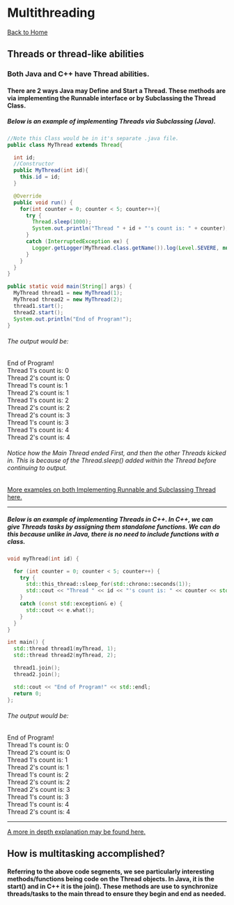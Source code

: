 # Multithreading
[Back to Home](README.md)
## Threads or thread-like abilities
### Both Java and C++ have Thread abilities.

#### There are 2 ways Java may Define and Start a Thread. These methods are via implementing the Runnable interface or by Subclassing the Thread Class.
##### Below is an example of implementing Threads via Subclassing (Java).

```Java
//Note this Class would be in it's separate .java file.
public class MyThread extends Thread{

  int id;
  //Constructor
  public MyThread(int id){
    this.id = id;
  }

  @Override
  public void run() {
    for(int counter = 0; counter < 5; counter++){
      try {
        Thread.sleep(1000);
        System.out.println("Thread " + id + "'s count is: " + counter);
      }
      catch (InterruptedException ex) {
        Logger.getLogger(MyThread.class.getName()).log(Level.SEVERE, null, ex);
      }
    }
  }
}

public static void main(String[] args) {
  MyThread thread1 = new MyThread(1);
  MyThread thread2 = new MyThread(2);
  thread1.start();
  thread2.start();
  System.out.println("End of Program!");
}

```
###### The output would be:  
End of Program!  
Thread 1's count is: 0  
Thread 2's count is: 0  
Thread 1's count is: 1  
Thread 2's count is: 1  
Thread 1's count is: 2  
Thread 2's count is: 2  
Thread 2's count is: 3  
Thread 1's count is: 3  
Thread 1's count is: 4  
Thread 2's count is: 4  

###### Notice how the Main Thread ended First, and then the other Threads kicked in. This is because of the Thread.sleep() added within the Thread before continuing to output.

[More examples on both Implementing Runnable and Subclassing Thread here. ](https://docs.oracle.com/javase/tutorial/essential/concurrency/runthread.html)

---

##### Below is an example of implementing Threads in C++. In C++, we can give Threads tasks by assigning them standalone functions. We can do this because unlike in Java, there is no need to include functions with a class.
```C++
void myThread(int id) {

  for (int counter = 0; counter < 5; counter++) {
    try {
      std::this_thread::sleep_for(std::chrono::seconds(1));
      std::cout << "Thread " << id << "'s count is: " << counter << std::endl;
    }
    catch (const std::exception& e) {
      std::cout << e.what();
    }
  }
}

int main() {
  std::thread thread1(myThread, 1);
  std::thread thread2(myThread, 2);

  thread1.join();
  thread2.join();

  std::cout << "End of Program!" << std::endl;
  return 0;
};
```

###### The output would be:  
End of Program!  
Thread 1's count is: 0  
Thread 2's count is: 0  
Thread 1's count is: 1  
Thread 2's count is: 1  
Thread 1's count is: 2  
Thread 2's count is: 2  
Thread 2's count is: 3  
Thread 1's count is: 3  
Thread 1's count is: 4  
Thread 2's count is: 4  

---

[A more in depth explanation may be found here.](http://www.cplusplus.com/reference/thread/thread/)

## How is multitasking accomplished?
#### Referring to the above code segments, we see particularly interesting methods/functions being code on the Thread objects. In Java, it is the start() and in C++ it is the join(). These methods are use to synchronize threads/tasks to the main thread to ensure they begin and end as needed.
